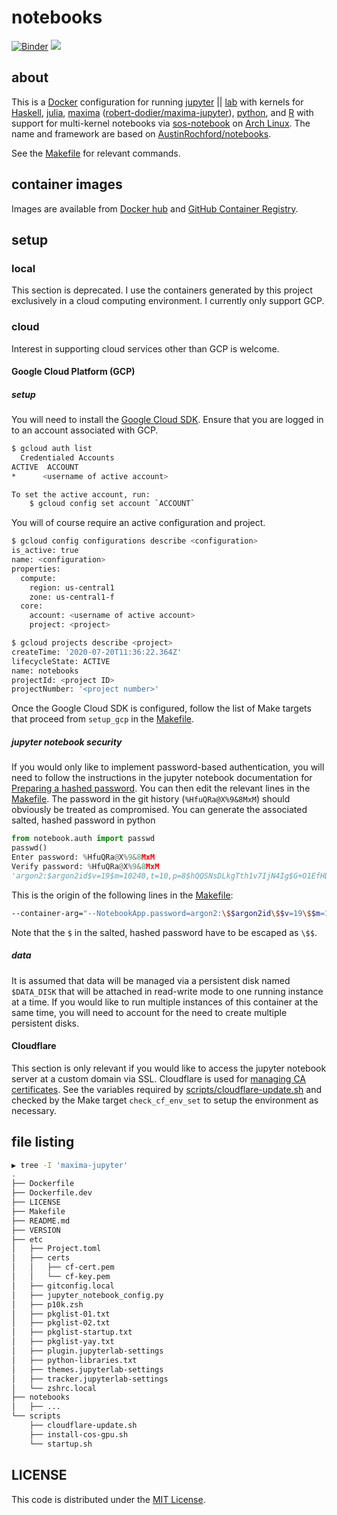 # notebooks

[![Binder][mybinder-badge]][mybinder] 
[![](https://images.microbadger.com/badges/license/cameronraysmith/notebooks.svg)](https://microbadger.com/images/cameronraysmith/notebooks)

## about
This is a [Docker][] configuration for running [jupyter][] || [lab][] with kernels for [Haskell][], [julia][], [maxima][] ([robert-dodier/maxima-jupyter][]), [python][], and [R][] with support for multi-kernel notebooks via [sos-notebook](https://github.com/vatlab/sos-notebook) on [Arch Linux][]. The name and framework are based on [AustinRochford/notebooks][].

See the [Makefile](Makefile) for relevant commands.

## container images
Images are available from [Docker hub](https://hub.docker.com/r/cameronraysmith/notebooks) and [GitHub Container Registry](https://ghcr.io/cameronraysmith/notebooks).

## setup

### local
This section is deprecated. I use the containers generated by this project exclusively in a cloud computing environment. I currently only support GCP.

### cloud
Interest in supporting cloud services other than GCP is welcome.

#### Google Cloud Platform (GCP)

##### setup

You will need to install the [Google Cloud SDK](https://cloud.google.com/sdk/docs/install). Ensure that you are logged in to an account associated with GCP.

``` bash
$ gcloud auth list 
  Credentialed Accounts
ACTIVE  ACCOUNT
*      <username of active account> 

To set the active account, run:
    $ gcloud config set account `ACCOUNT`
```

You will of course require an active configuration and project.

``` bash
$ gcloud config configurations describe <configuration>
is_active: true
name: <configuration>
properties:
  compute:
    region: us-central1
    zone: us-central1-f
  core:
    account: <username of active account>
    project: <project>

$ gcloud projects describe <project>
createTime: '2020-07-20T11:36:22.364Z'
lifecycleState: ACTIVE
name: notebooks
projectId: <project ID>
projectNumber: '<project number>'
```

Once the Google Cloud SDK is configured, follow the list of Make targets that proceed from `setup_gcp` in the [Makefile](Makefile).

##### jupyter notebook security

If you would only like to implement password-based authentication, you will need to follow the instructions in the jupyter notebook documentation for [Preparing a hashed password](https://jupyter-notebook.readthedocs.io/en/stable/public_server.html#preparing-a-hashed-password). You can then edit the relevant lines in the [Makefile](Makefile). The password in the git history (`%HfuQRa@X%9&8MxM`) should obviously be treated as compromised. You can generate the associated salted, hashed password in python

```python
from notebook.auth import passwd
passwd()
Enter password: %HfuQRa@X%9&8MxM
Verify password: %HfuQRa@X%9&8MxM
'argon2:$argon2id$v=19$m=10240,t=10,p=8$hQQSNsDLkgTth1v7IjN4Ig$G+O1EfHDdKq/hOZUODBnQA'
```

This is the origin of the following lines in the [Makefile](Makefile):

``` bash
--container-arg="--NotebookApp.password=argon2:\$$argon2id\$$v=19\$$m=10240,t=10,p=8\$$hQQSNsDLkgTth1v7IjN4Ig\$$G+O1EfHDdKq/hOZUODBnQA" \
```

Note that the `$` in the salted, hashed password have to be escaped as `\$$`.

##### data

It is assumed that data will be managed via a persistent disk named `$DATA_DISK` that will be attached in read-write mode to one running instance at a time. If you would like to run multiple instances of this container at the same time, you will need to account for the need to create multiple persistent disks.

#### Cloudflare
This section is only relevant if you would like to access the jupyter notebook server at a custom domain via SSL. Cloudflare is used for [managing CA certificates](https://support.cloudflare.com/hc/en-us/articles/115000479507). See the variables required by [scripts/cloudflare-update.sh](scripts/cloudflare-update.sh) and checked by the Make target `check_cf_env_set` to setup the environment as necessary.

## file listing

```bash
▶ tree -I 'maxima-jupyter'
.
├── Dockerfile
├── Dockerfile.dev
├── LICENSE
├── Makefile
├── README.md
├── VERSION
├── etc
│   ├── Project.toml
│   ├── certs
│   │   ├── cf-cert.pem
│   │   └── cf-key.pem
│   ├── gitconfig.local
│   ├── jupyter_notebook_config.py
│   ├── p10k.zsh
│   ├── pkglist-01.txt
│   ├── pkglist-02.txt
│   ├── pkglist-startup.txt
│   ├── pkglist-yay.txt
│   ├── plugin.jupyterlab-settings
│   ├── python-libraries.txt
│   ├── themes.jupyterlab-settings
│   ├── tracker.jupyterlab-settings
│   └── zshrc.local
├── notebooks
│   ├── ...
└── scripts
    ├── cloudflare-update.sh
    ├── install-cos-gpu.sh
    └── startup.sh
```

## LICENSE

This code is distributed under the [MIT License](http://opensource.org/licenses/MIT).

<!--refs-->
[mybinder-badge]: https://mybinder.org/badge_logo.svg
[mybinder]: https://mybinder.org/v2/gh/cameronraysmith/notebooks/master?urlpath=lab

[Docker]: https://www.docker.com/
[jupyter]: https://jupyter.org/
[lab]: https://jupyterlab.readthedocs.io/
[Haskell]: https://github.com/gibiansky/IHaskell
[python]: https://ipython.readthedocs.io/
[julia]: https://github.com/JuliaLang/IJulia.jl
[maxima]: http://maxima.sourceforge.net/
[robert-dodier/maxima-jupyter]: https://github.com/robert-dodier/maxima-jupyter
[R]: https://irkernel.github.io/
[Arch Linux]: https://www.archlinux.org/
[AustinRochford/notebooks]: https://github.com/AustinRochford/notebooks
[microscaling/microbadger]: https://github.com/microscaling/microbadger
